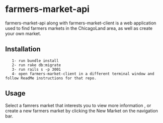 # farmers-market-api

farmers-market-api along with farmers-market-client is a web application used to find farmers markets in the ChicagoLand area, as well as create your own market.
## Installation
```
   1- run bundle install 
   2- run rake db:migrate 
   3- run rails s -p 3001 
   4- open farmers-market-client in a different terminal window and follow ReadMe instructions for that repo.
```


## Usage

Select a famrers market that interests you to view more information , or create a new farmers market by clicking the New Market on the navigation bar. 
